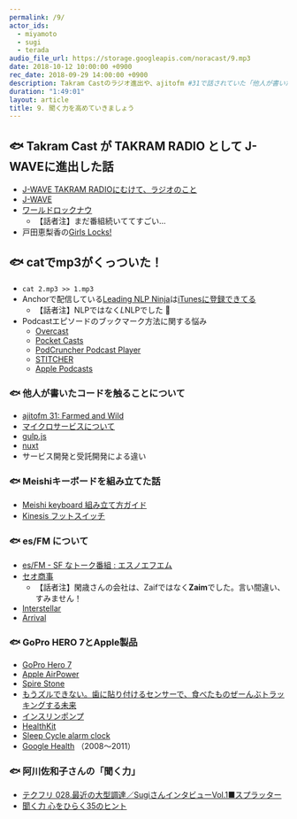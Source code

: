 ```yaml
---
permalink: /9/
actor_ids:
  - miyamoto
  - sugi
  - terada
audio_file_url: https://storage.googleapis.com/noracast/9.mp3
date: 2018-10-12 10:00:00 +0900
rec_date: 2018-09-29 14:00:00 +0900
description: Takram Castのラジオ進出や、ajitofm #31で話されていた「他人が書いたコードを触ること」について、サービス開発と受託開発による違いと自らの成長について、キーボード自作、「es/FM」について、GoPro Hero 7、Appleのヘルスケアに期待、阿川佐和子さんの「聞く力」などについて話しました。
duration: "1:49:01"
layout: article
title: 9. 聞く力を高めていきましょう
---
```


## 🐟 Takram Cast が TAKRAM RADIO として J-WAVEに進出した話
- [J-WAVE TAKRAM RADIOにむけて、ラジオのこと](https://cast.takram.com/podcast/j-wave-takram-radio)
- [J-WAVE](https://www.j-wave.co.jp/)
- [ワールドロックナウ](http://www4.nhk.or.jp/wrn/)
  - 【話者注】まだ番組続いててすごい…
- 戸田恵梨香の[Girls Locks!](https://www.tfm.co.jp/lock/girls/onair/070423/)

## 🐟 catでmp3がくっついた！
- `cat 2.mp3 >> 1.mp3`
- Anchorで配信している[Leading NLP Ninja](https://anchor.fm/lnlp-ninja)は[iTunesに登録できてる](https://itunes.apple.com/us/podcast/leading-nlp-ninja/id1430833772?mt=2)
  - 【話者注】NLPではなく*L*NLPでした 🙇
- Podcastエピソードのブックマーク方法に関する悩み
  - [Overcast](https://overcast.fm)
  - [Pocket Casts](https://www.pocketcasts.com)
  - [‎PodCruncher Podcast Player](https://itunes.apple.com/jp/app/podcruncher-podcast-player/id421894356?l=en&mt=8)
  - [STITCHER](https://www.stitcher.com/)
  - [Apple Podcasts](https://itunes.apple.com/us/app/podcasts/id525463029?mt=8)

### 🐟 他人が書いたコードを触ることについて
- [ajitofm 31: Farmed and Wild](https://ajito.fm/31/)
- [マイクロサービスについて](https://www.redhat.com/ja/understanding-microservices)
- [gulp.js](https://gulpjs.com/)
- [nuxt](https://nuxtjs.org/)
- サービス開発と受託開発による違い

### 🐟 Meishiキーボードを組み立てた話
- [Meishi keyboard 組み立て方ガイド](http://biacco42.hatenablog.com/entry/2018/01/21/204749)
- [Kinesis フットスイッチ](https://www.edikun.co.jp/kinesis_footswitch/index.htm)

### 🐟 es/FM について
- [es/FM - SF なトーク番組 : エスノエフエム](https://podtail.com/en/podcast/es-fm-sf-%E3%81%AA%E3%83%88%E3%83%BC%E3%82%AF%E7%95%AA%E7%B5%84-%E3%82%A8%E3%82%B9%E3%83%8E%E3%82%A8%E3%83%95%E3%82%A8%E3%83%A0/)
- [セオ商事](http://theocorp.jp/)
  - 【話者注】閑歳さんの会社は、Zaifではなく**Zaim**でした。言い間違い、すみません！
- [Interstellar](https://www.imdb.com/title/tt0816692/)
- [Arrival](https://www.imdb.com/title/tt2543164/)

### 🐟 GoPro HERO 7とApple製品
- [GoPro Hero 7](https://shop.gopro.com/APAC/cameras/hero7-black/CHDHX-701-master.html)
- [Apple AirPower](https://www.macworld.co.uk/news/apple/airpower-release-3664127/)
- [Spire Stone](https://spire.io/pages/stone)
- [もうズルできない。歯に貼り付けるセンサーで、食べたものぜーんぶトラッキングする未来](https://www.gizmodo.jp/2018/04/put-that-sensor-on-my-tooth.html)
- [インスリンポンプ](https://www.google.co.jp/search?q=%E3%82%A4%E3%83%B3%E3%82%B9%E3%83%AA%E3%83%B3%E3%83%9D%E3%83%B3%E3%83%97&num=50&source=lnms&tbm=isch&sa=X&ved=0ahUKEwjhu7KL4f7dAhXFx7wKHUPID0UQ_AUIDigB&biw=1280&bih=667)
- [HealthKit](https://developer.apple.com/healthkit/)
- [Sleep Cycle alarm clock](https://www.sleepcycle.com/)
- [Google Health](https://en.wikipedia.org/wiki/Google_Health) （2008〜2011）

### 🐟 阿川佐和子さんの「聞く力」
- [テクフリ 028.最近の大型調達／SugiさんインタビューVol.1■スプラッター](https://free-engineer.xrea.jp/1797)
- [聞く力 心をひらく35のヒント](https://www.amazon.co.jp/dp/B0099O0ERW/)
